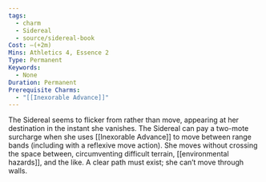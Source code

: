 ```yaml
---
tags:
  - charm
  - Sidereal
  - source/sidereal-book
Cost: —(+2m)
Mins: Athletics 4, Essence 2
Type: Permanent
Keywords:
  - None
Duration: Permanent
Prerequisite Charms:
  - "[[Inexorable Advance]]"
---
```

The Sidereal seems to flicker from rather than move, appearing at her destination in the instant she vanishes. The Sidereal can pay a two-mote surcharge when she uses [[Inexorable Advance]] to move between range bands (including with a reflexive move action). She moves without crossing the space between, circumventing difficult terrain, [[environmental hazards]], and the like. A clear path must exist; she can’t move through walls.